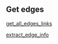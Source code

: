## Get edges

[get_all_edges_links](get_all_edges_links.md)

[extract_edge_info](extract_edge_info.md)